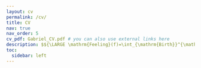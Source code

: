 ```yaml
---
layout: cv
permalink: /cv/
title: CV
nav: true
nav_order: 5
cv_pdf: Gabriel_CV.pdf # you can also use external links here
description: $${\LARGE \mathrm{Feeling}(f)=\int_{\mathrm{Birth}}^{\mathrm{Death}} \mathrm{Life}(t)\, e^{j 2\pi f t}\, dt}$$
toc:
  sidebar: left
---
```

